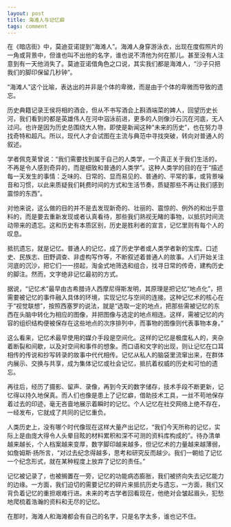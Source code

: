 ```yaml
---
layout: post
title: 海滩人与记忆癖
tags: comment
---
```


在《暗店街》中，莫迪亚诺提到“海滩人”。海滩人身穿游泳衣，出现在度假照片的一角或背景中，但谁也叫不出他的名字，谁也说不清他为何在那儿。甚至没有人注意到有一天他消失了。莫迪亚诺借角色之口说，其实我们都是海滩人，“沙子只把我们的脚印保留几秒钟”。

“海滩人”这个比喻，表达出的并非是个体的卑微，而是由于个体的卑微而导致的遗忘。

历史典籍记录王侯将相的酒会，但从不书写酒会上斟酒端菜的婢人，回望历史长河，我们看到的都是英雄伟人在河中泅泳前进，更多的人则像沙石沉在河底，无人过问。也许是因为历史总围绕大人物，即使是新闻这种“未来的历史”，也在努力寻找奇特和超凡。所以，现代人才会试图在主流与典范中寻找突破，转向对普通人的叙述。

学者佩克莱曾说：“我们需要找到属于自己的人类学，一个真正关于我们生活的，不再是令人感到奇异的，而是细致和普通的人类学”。这种人类学的目的在于“描述每一天发生的事情：乏味的、日常的、显而易见的、普通的、平常的事，或背景噪音和习惯，以此来质疑我们耗费时间的方式和生活节奏，质疑那些不再让我们感到震惊的东西”。

对他来说，这么做的目的并不是去发现新奇的、壮丽的、震惊的、例外的和出乎意料的，而是要去重新发现或者认真看待，那些我们熟视无睹的事物，以抵抗时间流动带来的遗忘。这和历史有本质区别，历史是胜利者的宣言，记忆里则有每个人的叹息。

抵抗遗忘，就是记忆。普通人的记忆，成了历史学者或人类学者新的宝库。口述史、民族志、田野调查、非虚构写作等，不断叙述着普通人的故事。人们开始关注河底的沉沙，把它们一一捞起，淘金式地筛选和组合，找寻日常的传奇，建构历史的脚注。然而，文字绝非记忆最初的方式。

据说，“记忆术”最早由古希腊诗人西摩尼得斯发明，其原理是把记忆“地点化”，把需要被记忆的事件融入具体的环境，实现记忆与空间的连接。这种记忆术的核心在于“视觉联想”，按照西塞罗的说法，就是“选取一定的地点，把那些需被记忆的东西在头脑中转化为相应的图像，并把图像与选定的地点相连。这样，需被记忆的内容的组织结构便被保存在这些地点的次序排列中，而事物的图像则代表事物本身。”

这么看来，记忆术最早使用的媒介手段是空间化。这样的记忆是极度私人的，夹杂着断裂和间歇，以及对空间和事件的想象。而口语和文字的出现，则让记忆在口耳相传的传说和抄写转录的故事中代代相传。记忆从私人的脑袋里流窜出来，在群体内展示、交换与共享，成为集体记忆或社会记忆，抵抗着权威的历史和可怕的遗忘。

再往后，经历了摄影、留声、录像，再到今天的数字储存，技术手段不断更新，记忆得以持久地保真。而人们也像是患上了记忆癖，借助技术工具，一丝不苟地保存着过去的印迹，毫无吝啬地展示着瞬时的记忆。个人记忆在社交网络上绝不存在，一经发布，它就成了共同的记忆重负。

人类历史上，没有哪个时代像现在这样大量产出记忆，“我们今天所称的记忆，实际上是由庞大得令人头晕目眩的材料累积和深不可测的资料库构成的”。待办清单越来越长，个人档案越来变厚，数字脚印越来越多，但记忆术的力量越来越薄弱，如詹姆斯·扬所言，“对过去纪念得越多，思考和研究反而越少。我们一朝给了记忆一个纪念形式，就在某种程度上放弃了记忆的责任。”

记忆被记录了，也被搁置在一旁，记忆的功能病态膨胀，我们被挤向失去记忆能力的边缘。一方面，我们迫切的需要记忆的碎片来抵抗历史与遗忘，一方面，我们又背负着记忆的重担艰难行进。未来的考古学者回看现在，他绝对会皱起眉头，犯愁地爬梳着浩瀚的资料和无尽的记忆。

在那时，海滩人和海滩都会有自己的名字，只是名字太多，谁也记不住。
